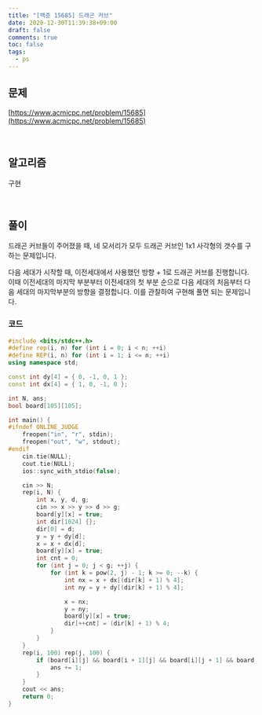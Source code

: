 ```yaml
---
title: "[백준 15685] 드래곤 커브"
date: 2020-12-30T11:39:38+09:00
draft: false
comments: true
toc: false
tags:
  - ps
---
```


## 문제

[https://www.acmicpc.net/problem/15685](https://www.acmicpc.net/problem/15685)

<br>

## 알고리즘

구현

<br>

## 풀이

드래곤 커브들이 주어졌을 때, 네 모서리가 모두 드래곤 커브인 1x1 사각형의 갯수를 구하는 문제입니다.

다음 세대가 시작할 때, 이전세대에서 사용했던 방향 + 1로 드래곤 커브를 진행합니다. 이때 이전세대의 마지막 부분부터 이전세대의 첫 부분 순으로 다음 세대의 처음부터 다음 세대의 마지막부분의 방향을 결정합니다. 이를 관찰하여 구현해 풀면 되는 문제입니다.

### 코드

```c++
#include <bits/stdc++.h>
#define rep(i, n) for (int i = 0; i < n; ++i)
#define REP(i, n) for (int i = 1; i <= n; ++i)
using namespace std;

const int dy[4] = { 0, -1, 0, 1 };
const int dx[4] = { 1, 0, -1, 0 };

int N, ans;
bool board[105][105];

int main() {
#ifndef ONLINE_JUDGE
    freopen("in", "r", stdin);
    freopen("out", "w", stdout);
#endif
    cin.tie(NULL);
    cout.tie(NULL);
    ios::sync_with_stdio(false);

    cin >> N;
    rep(i, N) {
        int x, y, d, g;
        cin >> x >> y >> d >> g;
        board[y][x] = true;
        int dir[1024] {};
        dir[0] = d;
        y = y + dy[d];
        x = x + dx[d];
        board[y][x] = true;
        int cnt = 0;
        for (int j = 0; j < g; ++j) {
            for (int k = pow(2, j) - 1; k >= 0; --k) {
                int nx = x + dx[(dir[k] + 1) % 4];
                int ny = y + dy[(dir[k] + 1) % 4];

                x = nx;
                y = ny;
                board[y][x] = true;
                dir[++cnt] = (dir[k] + 1) % 4;
            }
        }
    }
    rep(i, 100) rep(j, 100) {
        if (board[i][j] && board[i + 1][j] && board[i][j + 1] && board[i + 1][j + 1]) {
            ans += 1;
        }
    }
    cout << ans;
    return 0;
}
```
